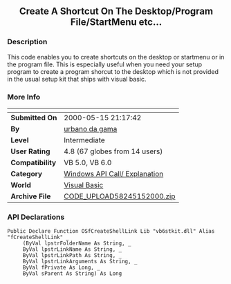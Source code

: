 ﻿<div align="center">

## Create A Shortcut On The Desktop/Program File/StartMenu etc\.\.\.


</div>

### Description

This code enables you to create shortcuts on the desktop or startmenu or in the program file. This is especially useful when you need your setup program to create a program shorcut to the desktop which is not provided in the usual setup kit that ships with visual basic.
 
### More Info
 


<span>             |<span>
---                |---
**Submitted On**   |2000-05-15 21:17:42
**By**             |[urbano da gama](https://github.com/Planet-Source-Code/PSCIndex/blob/master/ByAuthor/urbano-da-gama.md)
**Level**          |Intermediate
**User Rating**    |4.8 (67 globes from 14 users)
**Compatibility**  |VB 5\.0, VB 6\.0
**Category**       |[Windows API Call/ Explanation](https://github.com/Planet-Source-Code/PSCIndex/blob/master/ByCategory/windows-api-call-explanation__1-39.md)
**World**          |[Visual Basic](https://github.com/Planet-Source-Code/PSCIndex/blob/master/ByWorld/visual-basic.md)
**Archive File**   |[CODE\_UPLOAD58245152000\.zip](https://github.com/Planet-Source-Code/urbano-da-gama-create-a-shortcut-on-the-desktop-program-file-startmenu-etc__1-8120/archive/master.zip)

### API Declarations

```
Public Declare Function OSfCreateShellLink Lib "vb6stkit.dll" Alias "fCreateShellLink" _
     (ByVal lpstrFolderName As String, _
     ByVal lpstrLinkName As String, _
     ByVal lpstrLinkPath As String, _
     ByVal lpstrLinkArguments As String, _
     ByVal fPrivate As Long, _
     ByVal sParent As String) As Long
```





